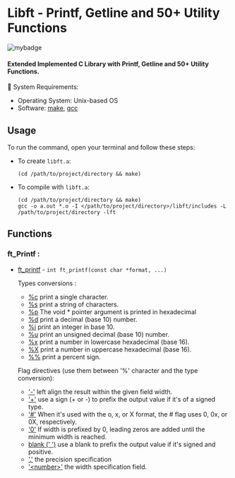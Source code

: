 #  Libft - Printf, Getline and 50+ Utility Functions

![mybadge](https://badgen.net/badge/SKILLS/%20C,%20LIBC,%20LINKED%20LISTS%20/blue?scale=1.2)

#### Extended Implemented C Library with Printf, Getline and 50+ Utility Functions.

🔧 System Requirements:
   - Operating System: Unix-based OS
   - Software: [make](https://www.gnu.org/software/make/), [gcc](https://gcc.gnu.org/)

## Usage
 
To run the command, open your terminal and follow these steps:

  - To create ```libft.a```:
  
      ```shell
      (cd /path/to/project/directory && make)
      ```

   - To compile with ```libft.a```:
  
      ```shell
      (cd /path/to/project/directory && make)
      gcc -o a.out *.o -I </path/to/project/directory>/libft/includes -L /path/to/project/directory -lft
      ```

## Functions
### ft_Printf :

   - [ft_printf](libft/ft_printf/ft_printf.c#L112) - ```int	ft_printf(const char *format, ...)```

      Types conversions :
        -  [%c](libft/ft_printf/ft_print_str_char.c#L22) print a single character.
        -  [%s](libft/ft_printf/ft_print_str_char.c#L76) print a string of characters.
        -  [%p](libft/ft_printf/ft_print_ptr_pct.c#L44) The void * pointer argument is printed in hexadecimal
        -  [%d](libft/ft_printf/ft_print_int.c#L70) print a decimal (base 10) number.
        -  [%i](libft/ft_printf/ft_print_int.c#L70) print an integer in base 10.
        -  [%u](libft/ft_printf/ft_print_uint.c#L41) print an unsigned decimal (base 10) number.
        -  [%x](libft/ft_printf/ft_print_hex.c#L67) print a number in lowercase hexadecimal (base 16).
        -  [%X](libft/ft_printf/ft_print_hex.c#L67) print a number in uppercase hexadecimal (base 16).
        -  [%%](libft/ft_printf/ft_print_ptr_pct.c#L68) print a percent sign.

      Flag directives (use them between '%' character and the type conversion):
        - ['-'](https://learn.microsoft.com/en-us/cpp/c-runtime-library/format-specification-syntax-printf-and-wprintf-functions?view=msvc-170#flags) left align the result within the given field width.
        - ['+'](https://learn.microsoft.com/en-us/cpp/c-runtime-library/format-specification-syntax-printf-and-wprintf-functions?view=msvc-170#flags) use a sign (+ or -) to prefix the output value if it's of a signed type.
        - ['#'](https://learn.microsoft.com/en-us/cpp/c-runtime-library/format-specification-syntax-printf-and-wprintf-functions?view=msvc-170#flags) When it's used with the o, x, or X format, the # flag uses 0, 0x, or 0X, respectively.
        - ['0'](https://learn.microsoft.com/en-us/cpp/c-runtime-library/format-specification-syntax-printf-and-wprintf-functions?view=msvc-170#flags) If width is prefixed by 0, leading zeros are added until the minimum width is reached.
        - [blank (' ')](https://learn.microsoft.com/en-us/cpp/c-runtime-library/format-specification-syntax-printf-and-wprintf-functions?view=msvc-170#flags) use a blank to prefix the output value if it's signed and positive.
        - ['.'](https://learn.microsoft.com/en-us/cpp/c-runtime-library/format-specification-syntax-printf-and-wprintf-functions?view=msvc-170#precision) the precision specification
        - ['\<number\>'](https://learn.microsoft.com/en-us/cpp/c-runtime-library/format-specification-syntax-printf-and-wprintf-functions?view=msvc-170#width) the width specification field.
